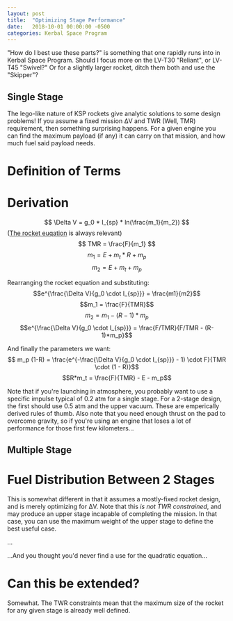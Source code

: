 ```yaml
---
layout: post
title:  "Optimizing Stage Performance"
date:   2018-10-01 00:00:00 -0500
categories: Kerbal Space Program
---
```

<script type="text/javascript" async
  src="https://cdnjs.cloudflare.com/ajax/libs/mathjax/2.7.4/MathJax.js?config=TeX-MML-AM_CHTML">
</script>

"How do I best use these parts?" is something that one rapidly runs into in Kerbal Space Program. Should I focus more on the LV-T30 "Reliant", or LV-T45 "Swivel?" Or for a slightly larger rocket, ditch them both and use the "Skipper"?

## Single Stage
The lego-like nature of KSP rockets give analytic solutions to some design problems! If you assume a fixed mission ΔV and TWR (Well, TMR) requirement, then something surprising happens. For a given engine you can find the maximum payload (if any) it can carry on that mission, and how much fuel said payload needs.

# Definition of Terms

# Derivation
$$ \Delta V = g_0 * I_{sp} * ln(\frac{m_1}{m_2}) $$ ([The rocket euqation][Tsiolkovsky the Tyrannical] is always relevant)
$$ TMR = \frac{F}{m_1} $$
$$ m_1 = E + m_t * R + m_p$$
$$ m_2 = E + m_t + m_p$$

Rearranging the rocket equation and substituting:
$$e^{\frac{\Delta V}{g_0 \cdot I_{sp}}} = \frac{m1}{m2}$$
$$m_1 = \frac{F}{TMR}$$
$$m_2 = m_1 - (R-1)*m_p$$
$$e^{\frac{\Delta V}{g_0 \cdot I_{sp}}} = \frac{F/TMR}{F/TMR - (R-1)*m_p}$$

And finally the parameters we want:
$$ m_p (1-R) = \frac{e^{-\frac{\Delta V}{g_0 \cdot I_{sp}}} - 1) \cdot F}{TMR \cdot (1 - R)}$$
$$R*m_t = \frac{F}{TMR} - E - m_p$$


Note that if you're launching in atmosphere, you probably want to use a specific impulse typical of 0.2 atm for a single stage. For a 2-stage design, the first should use 0.5 atm and the upper vacuum. These are emperically derived rules of thumb. Also note that you need enough thrust on the pad to overcome gravity, so if you're using an engine that loses a lot of performance for those first few kilometers...

## Multiple Stage
# Fuel Distribution Between 2 Stages
This is somewhat different in that it assumes a mostly-fixed rocket design, and is merely optimizing for ΔV. Note that this *is not TWR constrained*, and may produce an upper stage incapable of completing the mission. In that case, you can use the maximum weight of the upper stage to define the best useful case.

...

...And you thought you'd never find a use for the quadratic equation...

# Can this be extended?
Somewhat. The TWR constraints mean that the maximum size of the rocket for any given stage is already well defined.

[Tsiolkovsky the Tyrannical]: https://en.wikipedia.org/wiki/Tsiolkovsky_rocket_equation
